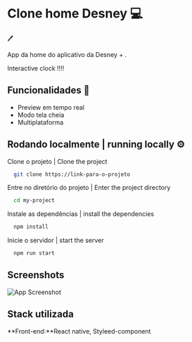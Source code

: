 
# Clone home Desney 💻 
 🖊 

App da home do aplicativo da Desney + .

Interactive clock !!!!
## Funcionalidades   💎 


- Preview em tempo real
- Modo tela cheia
- Multiplataforma


## Rodando localmente  | running locally ⚙️ 

Clone o projeto | Clone the project

```bash
  git clone https://link-para-o-projeto
```

Entre no diretório do projeto | Enter the project directory

```bash
  cd my-project
```

Instale as dependências | install the dependencies

```bash
  npm install
```

Inicie o servidor | start the server

```bash
  npm run start
```


## Screenshots

![App Screenshot](https://github.com/MichaelWEB3/Clone-disney/blob/main/WhatsApp%20Image%202023-04-04%20at%2023.57.52.jpeg?raw=true)


## Stack utilizada

**Front-end:**React native, Styleed-component

